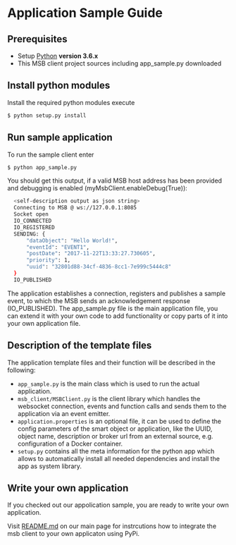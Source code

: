 # Application Sample Guide

## Prerequisites

- Setup [Python](https://www.python.org/downloads/) **version 3.6.x**
- This MSB client project sources including app_sample.py downloaded

## Install python modules

Install the required python modules execute

```sh
$ python setup.py install
```

## Run sample application

To run the sample client enter

```sh
$ python app_sample.py
```

You should get this output, 
if a valid MSB host address has been provided 
and debugging is enabled (myMsbClient.enableDebug(True)):

```sh
  <self-description output as json string>
  Connecting to MSB @ ws://127.0.0.1:8085
  Socket open
  IO_CONNECTED
  IO_REGISTERED
  SENDING: {
      "dataObject": "Hello World!",
      "eventId": "EVENT1",
      "postDate": "2017-11-22T13:33:27.730605",
      "priority": 1,
      "uuid": "32801d88-34cf-4836-8cc1-7e999c5444c8"
  }
  IO_PUBLISHED
```

The application establishes a connection, registers and publishes a sample event, 
to which the MSB sends an acknowledgement response (IO_PUBLISHED). 
The app_sample.py file is the main application file, 
you can extend it with your own code to add functionality 
or copy parts of it into your own application file.

## Description of the template files

The application template files and their function will be described in the following:

  - `app_sample.py` is the main class which is used to run the actual application.
  - `msb_client/MSBClient.py` is the client library which handles the websocket connection, 
  events and function calls and sends them to the application via an event emitter.
  - `application.properties` is an optional file, 
  it can be used to define the config parameters of the smart object or application, 
  like the UUID, object name, description or broker url from an external source, 
  e.g. configuration of a Docker container.
  - `setup.py` contains all the meta information for the python app which allows 
  to automatically install all needed dependencies and install the app as system library.

## Write your own application

If you checked out our appolication sample, you are ready to write your own application.

Visit [README.md](/../../) on our main page  for instrcutions how to integrate the msb client to your own applicaton using PyPi.